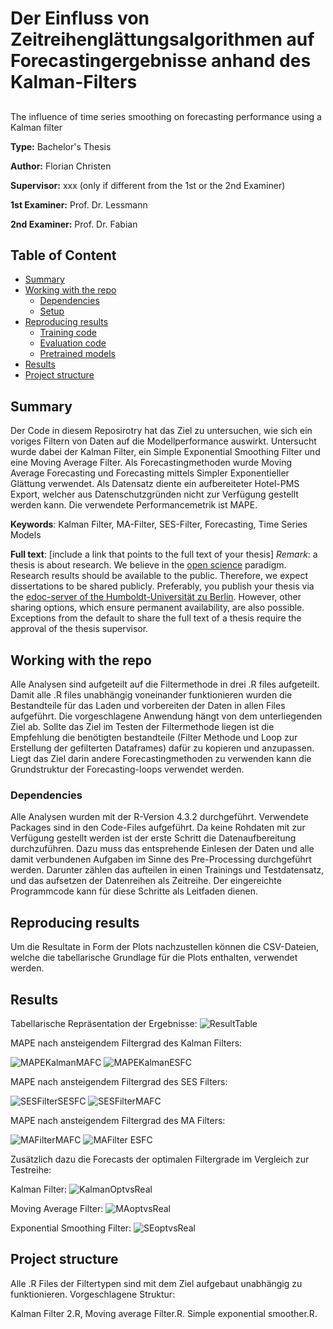 # Der Einfluss von Zeitreihenglättungsalgorithmen auf Forecastingergebnisse anhand des Kalman-Filters
##
The influence of time series smoothing on forecasting performance using a Kalman filter



**Type:** Bachelor's Thesis

**Author:** Florian Christen

**Supervisor:** xxx (only if different from the 1st or the 2nd Examiner)

**1st Examiner:** Prof. Dr. Lessmann    

**2nd Examiner:** Prof. Dr. Fabian


## Table of Content

- [Summary](#summary)
- [Working with the repo](#Working-with-the-repo)
    - [Dependencies](#Dependencies)
    - [Setup](#Setup)
- [Reproducing results](#Reproducing-results)
    - [Training code](#Training-code)
    - [Evaluation code](#Evaluation-code)
    - [Pretrained models](#Pretrained-models)
- [Results](#Results)
- [Project structure](-Project-structure)

## Summary

Der Code in diesem Reposirotry hat das Ziel zu untersuchen, wie sich ein voriges Filtern von Daten auf die Modellperformance auswirkt. Untersucht wurde dabei der Kalman Filter, ein Simple Exponential Smoothing Filter und eine Moving Average Filter. Als Forecastingmethoden wurde Moving Average Forecasting und Forecasting mittels Simpler Exponentieller Glättung verwendet.
Als Datensatz diente ein aufbereiteter Hotel-PMS Export, welcher aus Datenschutzgründen nicht zur Verfügung gestellt werden kann. Die verwendete Performancemetrik ist MAPE.

**Keywords**: Kalman Filter, MA-Filter, SES-Filter, Forecasting, Time Series Models

**Full text**: [include a link that points to the full text of your thesis]
*Remark*: a thesis is about research. We believe in the [open science](https://en.wikipedia.org/wiki/Open_science) paradigm. Research results should be available to the public. Therefore, we expect dissertations to be shared publicly. Preferably, you publish your thesis via the [edoc-server of the Humboldt-Universität zu Berlin](https://edoc-info.hu-berlin.de/de/publizieren/andere). However, other sharing options, which ensure permanent availability, are also possible. <br> Exceptions from the default to share the full text of a thesis require the approval of the thesis supervisor.  

## Working with the repo

Alle Analysen sind aufgeteilt auf die Filtermethode in drei .R files aufgeteilt. Damit alle .R files unabhängig voneinander funktionieren wurden die Bestandteile für das Laden und vorbereiten der Daten in allen Files aufgeführt.
Die vorgeschlagene Anwendung hängt von dem unterliegenden Ziel ab. Sollte das Ziel im Testen der Filtermethode liegen ist die Empfehlung die benötigten bestandteile (Filter Methode und Loop zur Erstellung der gefilterten Dataframes) dafür zu kopieren und anzupassen.
Liegt das Ziel darin andere Forecastingmethoden zu verwenden kann die Grundstruktur der Forecasting-loops verwendet werden.

### Dependencies

Alle Analysen wurden mit der R-Version 4.3.2 durchgeführt. Verwendete Packages sind in den Code-Files aufgeführt.
Da keine Rohdaten mit zur Verfügung gestellt werden ist der erste Schritt die Datenaufbereitung durchzuführen. Dazu muss das entsprehende Einlesen der Daten und alle damit verbundenen Aufgaben im Sinne des Pre-Processing durchgeführt werden. Darunter zählen das aufteilen in einen Trainings und Testdatensatz, und das aufsetzen der Datenreihen als Zeitreihe. Der eingereichte Programmcode kann für diese Schritte als Leitfaden dienen.

## Reproducing results

Um die Resultate in Form der Plots nachzustellen können die CSV-Dateien, welche die tabellarische Grundlage für die Plots enthalten, verwendet werden.

## Results

Tabellarische Repräsentation der Ergebnisse:
![ResultTable](https://github.com/florian-chri/Dissertation-Florian-Christen/assets/163172948/ef3a0b85-2365-4849-9286-ed82a080a7c0)

MAPE nach ansteigendem Filtergrad des Kalman Filters:

![MAPEKalmanMAFC](https://github.com/florian-chri/Dissertation-Florian-Christen/assets/163172948/7722c94c-1916-4a37-b6f8-d007ee591468)
![MAPEKalmanESFC](https://github.com/florian-chri/Dissertation-Florian-Christen/assets/163172948/e3ea2dc2-1ebe-440e-8bfa-64f73a56bbb1)

MAPE nach ansteigendem Filtergrad des SES Filters:

![SESFilterSESFC](https://github.com/florian-chri/Dissertation-Florian-Christen/assets/163172948/03a7d59c-5401-4cea-aaef-f4c215dbc35b)
![SESFilterMAFC](https://github.com/florian-chri/Dissertation-Florian-Christen/assets/163172948/4fb17053-8140-4868-a32f-794493c1da84)

MAPE nach ansteigendem Filtergrad des MA Filters:

![MAFilterMAFC](https://github.com/florian-chri/Dissertation-Florian-Christen/assets/163172948/036bcef8-44cd-414a-a96c-f9a9a0646c8c)
![MAFilter ESFC](https://github.com/florian-chri/Dissertation-Florian-Christen/assets/163172948/ea2c2979-469b-4e7c-ad40-b44c4e2da169)

Zusätzlich dazu die Forecasts der optimalen Filtergrade im Vergleich zur Testreihe:

Kalman Filter:
![KalmanOptvsReal](https://github.com/florian-chri/Dissertation-Florian-Christen/assets/163172948/330cd415-2c6f-41db-a0cf-898ae2a94548)

Moving Average Filter:
![MAoptvsReal](https://github.com/florian-chri/Dissertation-Florian-Christen/assets/163172948/900d088c-d63a-4301-b3ef-6d8b6fea2929)

Exponential Smoothing Filter:
![SEoptvsReal](https://github.com/florian-chri/Dissertation-Florian-Christen/assets/163172948/4825dea2-dcca-4768-9820-ad6ca0c796ec)
## Project structure

Alle .R Files der Filtertypen sind mit dem Ziel aufgebaut unabhängig zu funktionieren.
Vorgeschlagene Struktur:

Kalman Filter 2.R,
Moving average Filter.R.
Simple exponential smoother.R.
